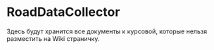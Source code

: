 RoadDataCollector
=================

Здесь будут хранится все документы к курсовой, которые нельзя разместить на Wiki страничку.

